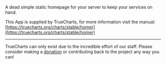A dead simple static homepage for your server to keep your services on hand.

This App is supplied by TrueCharts, for more information visit the manual: [https://truecharts.org/charts/stable/homer](https://truecharts.org/charts/stable/homer)

---

TrueCharts can only exist due to the incredible effort of our staff.
Please consider making a [donation](https://truecharts.org/about/sponsor) or contributing back to the project any way you can!
